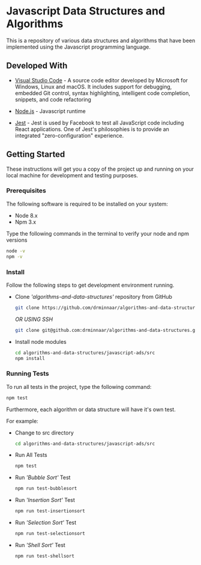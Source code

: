 # Javascript Data Structures and Algorithms

This is a repository of various data structures and algorithms that have been implemented using the Javascript programming language.

## Developed With

* [Visual Studio Code](https://code.visualstudio.com/) - A source code editor developed by Microsoft for Windows, Linux and macOS. It includes support for debugging, embedded Git control, syntax highlighting, intelligent code completion, snippets, and code refactoring

* [Node.js](https://nodejs.org/en/) - Javascript runtime

* [Jest](https://facebook.github.io/jest/) - Jest is used by Facebook to test all JavaScript code including React applications. One of Jest's philosophies is to provide an integrated "zero-configuration" experience.

## Getting Started

These instructions will get you a copy of the project up and running on your local machine for development and testing purposes.

### Prerequisites

The following software is required to be installed on your system:

* Node 8.x
* Npm 3.x

Type the following commands in the terminal to verify your node and npm versions

```bash
node -v
npm -v
```

### Install

Follow the following steps to get development environment running.

* Clone _'algorithms-and-data-structures'_ repository from GitHub

  ```bash
  git clone https://github.com/drminnaar/algorithms-and-data-structures.git
  ```

  _OR USING SSH_

  ```bash
  git clone git@github.com:drminnaar/algorithms-and-data-structures.git
  ```

* Install node modules

  ```bash
  cd algorithms-and-data-structures/javascript-ads/src
  npm install
  ```

### Running Tests

To run all tests in the project, type the following command:

```javascript
npm test
```

Furthermore, each algorithm or data structure will have it's own test.

For example:

* Change to src directory

   ```bash
   cd algorithms-and-data-structures/javascript-ads/src
   ```

* Run All Tests

  ```bash
  npm test
  ```

* Run _'Bubble Sort'_ Test

  ```bash
  npm run test-bubblesort
  ```

* Run _'Insertion Sort'_ Test

  ```bash
  npm run test-insertionsort
  ```

* Run _'Selection Sort'_ Test

  ```bash
  npm run test-selectionsort
  ```

* Run _'Shell Sort'_ Test

  ```bash
  npm run test-shellsort
  ```
